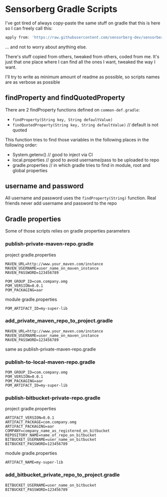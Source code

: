# Sensorberg Gradle Scripts

I've got tired of always copy-paste the same stuff on gradle that this is here so I can freely call this:
```groovy
apply from: 'https://raw.githubusercontent.com/sensorberg-dev/sensorberg-gradle-scripts/master/somes-script.gradle'
```
... and not to worry about anything else.

There's stuff copied from others, tweaked from others, coded from me.
It's just that one place where I can find all the ones I want, tweaked the way I want.

I'll try to write as minimum amount of readme as possible, so scripts names are as verbose as possible

## findProperty and findQuotedProperty

There are 2 findProperty functions defined on `common-def.gradle`:
- `findProperty(String key, String defaultValue)`
- `findQuotedProperty(String key, String defaultValue)` // default is not quoted

This function tries to find those variables in the following places in the following order:

- System.getenv() // good to inject via CI
- local.properties // good to avoid username/pass to be uploaded to repo
- gradle.properties // in which gradle tries to find in module, root and global properties

## username and password
All username and password uses the `findProperty(String)` function.
Real friends never add username and password to the repo

## Gradle properties
Some of those scripts relies on gradle properties parameters

### publish-private-maven-repo.gradle
project gradle.properties
```
MAVEN_URL=http://www.your_maven.com/instance
MAVEN_USERNAME=user_name_on_maven_instance
MAVEN_PASSWORD=123456789

POM_GROUP_ID=com.company.omg
POM_VERSION=0.0.1
POM_PACKAGING=aar
```
module gradle.properties
```
POM_ARTIFACT_ID=my-super-lib
```

### add_private_maven_repo_to_project.gradle
```
MAVEN_URL=http://www.your_maven.com/instance
MAVEN_USERNAME=user_name_on_maven_instance
MAVEN_PASSWORD=123456789
```
same as publish-private-maven-repo.gradle

### publish-to-local-maven-repo.gradle
```
POM_GROUP_ID=com.company.omg
POM_VERSION=0.0.1
POM_PACKAGING=aar
POM_ARTIFACT_ID=my-super-lib
```

### publish-bitbucket-private-repo.gradle
project gradle.properties
```
ARTIFACT_VERSION=0.0.1
ARTIFACT_PACKAGE=com.company.omg
ARTIFACT_PACKAGING=aar
COMPANY=company_name_as_registered_on_bitbucket
REPOSITORY_NAME=name_of_repo_on_bitbucket
BITBUCKET_USERNAME=user_name_on_bitbucket
BITBUCKET_PASSWORD=123456789
```
module gradle.properties
```
ARTIFACT_NAME=my-super-lib
```

### add_bitbucket_private_repo_to_project.gradle
```
BITBUCKET_USERNAME=user_name_on_bitbucket
BITBUCKET_PASSWORD=123456789
```

